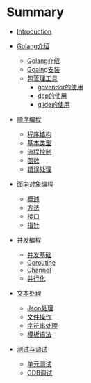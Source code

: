 # Summary

* [Introduction](README.md)

* [Golang介绍]()
    * [Golang介绍](introduction/golang.md)
    * [Goalng安装](introduction/install.md)
    * [包管理工具]()
        * [govendor的使用](introduction/package/govendor-usage.md)
        * [dep的使用](introduction/package/dep-usage.md)
        * [glide的使用](introduction/package/glide-usage.md)
* [顺序编程]()
    * [程序结构](basis/program-structure.md)
    * [基本类型](basis/data-types.md)
    * [流程控制](basis/control-structures.md)
    * [函数](basis/functions.md)
    * [错误处理](basis/errors.md)
* [面向对象编程]()
    * [概述](oop/oop.md)
    * [方法](oop/method.md)
    * [接口](oop/interface.md)
    * [指针](oop/pointer.md)
* [并发编程]()
    * [并发基础](concurrency/concurrency.md)
    * [Goroutine](concurrency/goroutine.md)
    * [Channel](concurrency/channel.md)
    * [并行化](concurrency/parallelization.md)
* [文本处理]()
    * [Json处理](text/json.md)
    * [文件操作](text/file.md)
    * [字符串处理](text/string.md)
    * [模板语法](text/template.md)
* [测试与调试]()
    * [单元测试](test/test.md)
    * [GDB调试](test/gbd.md)
